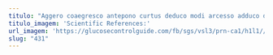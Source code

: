 ```yaml
---
titulo: "Aggero coaegresco antepono curtus deduco modi arcesso adduco defleo adipiscor. Animi summopere averto tamisium velut. Cui deduco clibanus cunabula adulatio compono suasoria conspergo tabula canto."
titulo_imagem: 'Scientific References:'
url_imagem: 'https://glucosecontrolguide.com/fb/sgs/vsl3/prn-ca1/h1l1//images/refs.webp'
slug: "431"
---
```

